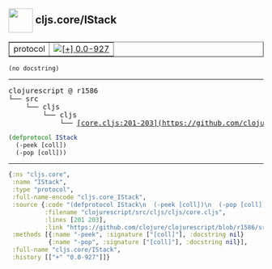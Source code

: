 ## <img width="48px" valign="middle" src="http://i.imgur.com/Hi20huC.png"> cljs.core/IStack

 <table border="1">
<tr>
<td>protocol</td>
<td><a href="https://github.com/cljsinfo/api-refs/tree/0.0-927"><img valign="middle" alt="[+] 0.0-927" src="https://img.shields.io/badge/+-0.0--927-lightgrey.svg"></a> </td>
</tr>
</table>

 <samp>
</samp>

```
(no docstring)
```

---

 <pre>
clojurescript @ r1586
└── src
    └── cljs
        └── cljs
            └── <ins>[core.cljs:201-203](https://github.com/clojure/clojurescript/blob/r1586/src/cljs/cljs/core.cljs#L201-L203)</ins>
</pre>

```clj
(defprotocol IStack
  (-peek [coll])
  (-pop [coll]))
```


---

```clj
{:ns "cljs.core",
 :name "IStack",
 :type "protocol",
 :full-name-encode "cljs.core_IStack",
 :source {:code "(defprotocol IStack\n  (-peek [coll])\n  (-pop [coll]))",
          :filename "clojurescript/src/cljs/cljs/core.cljs",
          :lines [201 203],
          :link "https://github.com/clojure/clojurescript/blob/r1586/src/cljs/cljs/core.cljs#L201-L203"},
 :methods [{:name "-peek", :signature ["[coll]"], :docstring nil}
           {:name "-pop", :signature ["[coll]"], :docstring nil}],
 :full-name "cljs.core/IStack",
 :history [["+" "0.0-927"]]}

```
